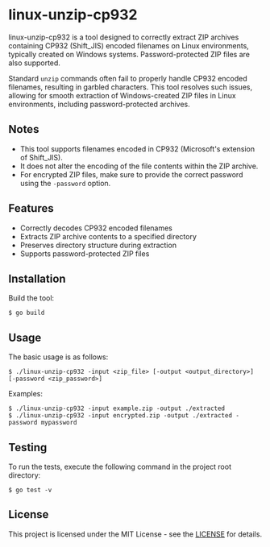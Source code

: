 # linux-unzip-cp932

linux-unzip-cp932 is a tool designed to correctly extract ZIP archives containing CP932 (Shift_JIS) encoded filenames on Linux environments, typically created on Windows systems. Password-protected ZIP files are also supported.

Standard `unzip` commands often fail to properly handle CP932 encoded filenames, resulting in garbled characters. This tool resolves such issues, allowing for smooth extraction of Windows-created ZIP files in Linux environments, including password-protected archives.

## Notes

- This tool supports filenames encoded in CP932 (Microsoft's extension of Shift_JIS).
- It does not alter the encoding of the file contents within the ZIP archive.
- For encrypted ZIP files, make sure to provide the correct password using the `-password` option.

## Features

- Correctly decodes CP932 encoded filenames
- Extracts ZIP archive contents to a specified directory
- Preserves directory structure during extraction
- Supports password-protected ZIP files

## Installation

Build the tool:

```
$ go build
```

## Usage

The basic usage is as follows:

```
$ ./linux-unzip-cp932 -input <zip_file> [-output <output_directory>] [-password <zip_password>]
```

Examples:

```
$ ./linux-unzip-cp932 -input example.zip -output ./extracted
$ ./linux-unzip-cp932 -input encrypted.zip -output ./extracted -password mypassword
```

## Testing

To run the tests, execute the following command in the project root directory:

```
$ go test -v
```

## License

This project is licensed under the MIT License - see the [LICENSE](https://opensource.org/license/mit) for details.
